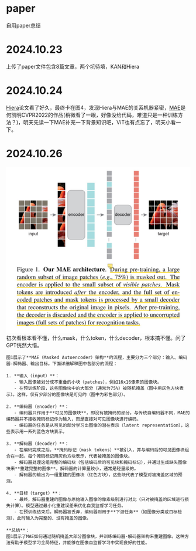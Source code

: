 # paper
自用paper总结
# 2024.10.23
上传了paper文件包含8篇文章，两个坑待填，KAN和Hiera
# 2024.10.24
[Hiera](https://github.com/facebookresearch/hiera)论文看了好久，最终卡在图4，发现Hiera与MAE的关系机器紧密，[MAE](https://openaccess.thecvf.com/content/CVPR2022/html/He_Masked_Autoencoders_Are_Scalable_Vision_Learners_CVPR_2022_paper)是何凯明CVPR2022的作品(稍微看了一眼，好像没给代码，难道只是一种训练方法？)，明天先读一下MAE补充一下背景知识吧，ViT也有点忘了，明天小看一下。
# 2024.10.26
![MAE论文图1-**架构**](https://github.com/aloha32/paper/blob/main/MAE-P1.jpg)
初次看根本看不懂，什么mask，什么token，什么decoder，根本搞不懂。问了GPT恍然大悟。
```
图1展示了**MAE（Masked Autoencoder）架构**的流程，主要分为三个部分：输入、编码器-解码器、输出目标。下面详细解释图中各部分的流程：

1. **输入（input）**：
   - 输入图像被划分成不重叠的小块（patches），例如16x16像素的图像块。
   - 在预训练阶段，这些图像块中的大部分（通常为75%）被随机掩盖（图中用灰色方块表示）。这样，仅有少部分的图像块是可见的（图中为彩色部分）。

2. **编码器（encoder）**：
   - 编码器只作用于**可见的图像块**，即没有被掩码的部分。与传统自编码器不同，MAE的编码器并不接收掩码标记作为输入，而是直接对可见图像块进行编码。
   - 编码器的任务是从可见的部分学习出图像的潜在表示（latent representation），这些表示用一系列蓝色方块表示。

3. **解码器（decoder）**：
   - 在编码完成之后，**掩码标记（mask tokens）**被引入，并与编码后的可见图像块组合在一起。每个掩码标记用灰色方块表示，代表被掩盖的图像块。
   - 解码器处理这组完整的编码块（包括编码后的可见块和掩码标记），并通过生成缺失图像块来**重建完整的图像**。解码器的计算量较小，通常是轻量级的。
   - 解码器的输出为一组重建的图像块（红色方块），这些块代表了模型对被掩盖区域的预测。

4. **目标（target）**：
   - 最终，解码器重建的图像与原始输入图像的像素级别进行对比（只对被掩盖的区域进行损失计算）。模型通过最小化重建误差来优化自我监督学习任务。
   - 在预训练结束后，解码器被丢弃，编码器则用于**下游任务**（如图像分类或目标检测），此时输入为完整的、没有掩盖的图像。

**总结**：
图1展示了MAE如何通过随机掩盖大部分图像块，并训练编码器-解码器架构来重建图像。这种方法有助于模型学习全局特征，并能够在图像自监督学习中实现良好的性能。
```
